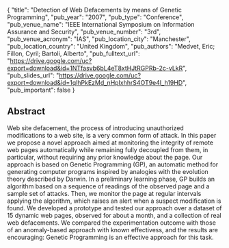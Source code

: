 {
  "title": "Detection of Web Defacements by means of Genetic Programming",
  "pub_year": "2007",
  "pub_type": "Conference",
  "pub_venue_name": "IEEE International Symposium on Information Assurance and Security",
  "pub_venue_number": "3rd",
  "pub_venue_acronym": "IAS",
  "pub_location_city": "Manchester",
  "pub_location_country": "United Kingdom",
  "pub_authors": "Medvet, Eric; Fillon, Cyril; Bartoli, Alberto",
  "pub_fulltext_url": "https://drive.google.com/uc?export=download&id=1NTfasvb6bL4eT8xtHJtRGPRb-2c-vLkR",
  "pub_slides_url": "https://drive.google.com/uc?export=download&id=1qlhPkEzMd_nHpIxhhrS4OT9e4I_h19HD",
  "pub_important": false
}

## Abstract
Web site defacement, the process of introducing unauthorized modifications to a web site, is a very common form of attack. In this paper we propose a novel approach aimed at monitoring the integrity of remote web pages automatically while remaining fully decoupled from them, in particular, without requiring any prior knowledge about the page. Our approach is based on Genetic Programming (GP), an automatic method for generating computer programs inspired by analogies with the evolution theory described by Darwin. In a preliminary learning phase, GP builds an algorithm based on a sequence of readings of the observed page and a sample set of attacks. Then, we monitor the page at regular intervals applying the algorithm, which raises an alert when a suspect modification is found. We developed a prototype and tested our approach over a dataset of 15 dynamic web pages, observed for about a month, and a collection of real web defacements. We compared the experimentation outcome with those of an anomaly-based approach with known effectivess, and the results are encouraging: Genetic Programming is an effective approach for this task.
